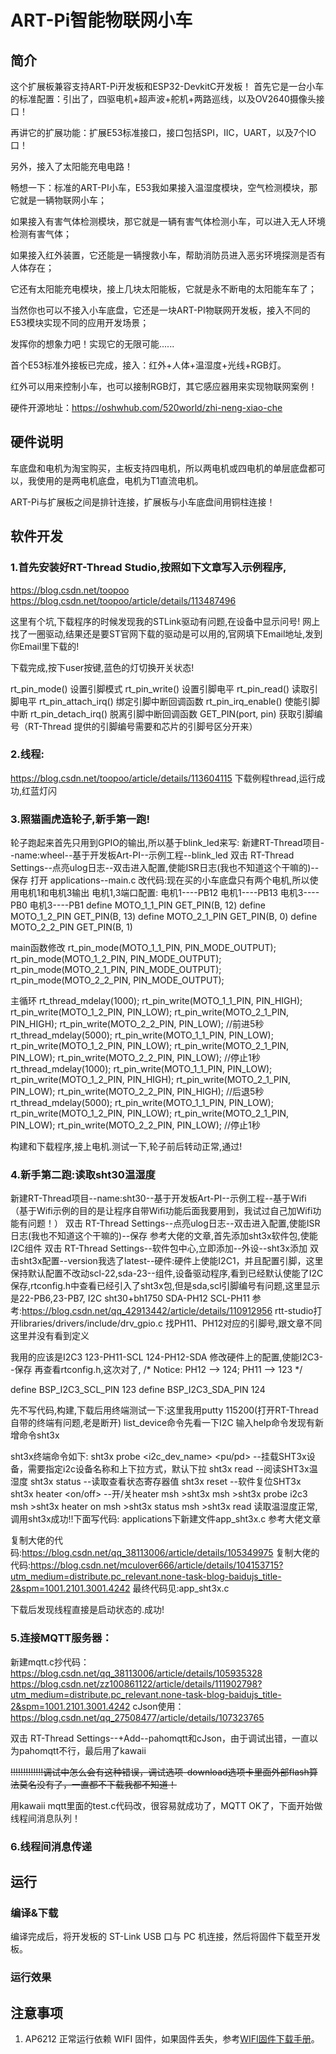 # ART-Pi智能物联网小车

## 简介

这个扩展板兼容支持ART-Pi开发板和ESP32-DevkitC开发板！
首先它是一台小车的标准配置：引出了，四驱电机+超声波+舵机+两路巡线，以及OV2640摄像头接口！

再讲它的扩展功能：扩展E53标准接口，接口包括SPI，IIC，UART，以及7个IO口！

另外，接入了太阳能充电电路！

畅想一下：标准的ART-PI小车，E53我如果接入温湿度模块，空气检测模块，那它就是一辆物联网小车；

如果接入有害气体检测模块，那它就是一辆有害气体检测小车，可以进入无人环境检测有害气体；

如果接入红外装置，它还能是一辆搜救小车，帮助消防员进入恶劣环境探测是否有人体存在；

它还有太阳能充电模块，接上几块太阳能板，它就是永不断电的太阳能车车了；

当然你也可以不接入小车底盘，它还是一块ART-PI物联网开发板，接入不同的E53模块实现不同的应用开发场景；

发挥你的想象力吧！实现它的无限可能......

首个E53标准外接板已完成，接入：红外+人体+温湿度+光线+RGB灯。

红外可以用来控制小车，也可以接制RGB灯，其它感应器用来实现物联网案例！

硬件开源地址：https://oshwhub.com/520world/zhi-neng-xiao-che

## 硬件说明

车底盘和电机为淘宝购买，主板支持四电机，所以两电机或四电机的单层底盘都可以，我使用的是两电机底盘，电机为T1直流电机。

ART-Pi与扩展板之间是排针连接，扩展板与小车底盘间用铜柱连接！


## 软件开发

### 1.首先安装好RT-Thread Studio,按照如下文章写入示例程序,
https://blog.csdn.net/toopoo
https://blog.csdn.net/toopoo/article/details/113487496

这里有个坑,下载程序的时候发现我的STLink驱动有问题,在设备中显示问号!
网上找了一圈驱动,结果还是要ST官网下载的驱动是可以用的,官网填下Email地址,发到你Email里下载的!

下载完成,按下user按键,蓝色的灯切换开关状态!

rt_pin_mode()	设置引脚模式
rt_pin_write()	设置引脚电平
rt_pin_read()	读取引脚电平
rt_pin_attach_irq()	绑定引脚中断回调函数
rt_pin_irq_enable()	使能引脚中断
rt_pin_detach_irq()	脱离引脚中断回调函数
GET_PIN(port, pin)	获取引脚编号（RT-Thread 提供的引脚编号需要和芯片的引脚号区分开来）

### 2.线程:
https://blog.csdn.net/toopoo/article/details/113604115
下载例程thread,运行成功,红蓝灯闪

### 3.照猫画虎造轮子,新手第一跑!
轮子跑起来首先只用到GPIO的输出,所以基于blink_led来写:
新建RT-Thread项目--name:wheel--基于开发板Art-PI--示例工程--blink_led 
双击 RT-Thread Settings--点亮ulog日志--双击进入配置,使能ISR日志(我也不知道这个干嘛的)--保存
打开 applications--main.c  改代码:现在买的小车底盘只有两个电机,所以使用电机1和电机3输出
电机1,3端口配置:
	电机1----PB12
	电机1----PB13
	电机3----PB0
	电机3----PB1
define MOTO_1_1_PIN GET_PIN(B, 12)
define MOTO_1_2_PIN GET_PIN(B, 13)
define MOTO_2_1_PIN GET_PIN(B, 0)
define MOTO_2_2_PIN GET_PIN(B, 1)

main函数修改
rt_pin_mode(MOTO_1_1_PIN, PIN_MODE_OUTPUT);
rt_pin_mode(MOTO_1_2_PIN, PIN_MODE_OUTPUT);
rt_pin_mode(MOTO_2_1_PIN, PIN_MODE_OUTPUT);
rt_pin_mode(MOTO_2_2_PIN, PIN_MODE_OUTPUT);

主循环
rt_thread_mdelay(1000);
rt_pin_write(MOTO_1_1_PIN, PIN_HIGH);
rt_pin_write(MOTO_1_2_PIN, PIN_LOW);
rt_pin_write(MOTO_2_1_PIN, PIN_HIGH);
rt_pin_write(MOTO_2_2_PIN, PIN_LOW);            //前进5秒
rt_thread_mdelay(5000);
rt_pin_write(MOTO_1_1_PIN, PIN_LOW);
rt_pin_write(MOTO_1_2_PIN, PIN_LOW);
rt_pin_write(MOTO_2_1_PIN, PIN_LOW);
rt_pin_write(MOTO_2_2_PIN, PIN_LOW);            //停止1秒
rt_thread_mdelay(1000);
rt_pin_write(MOTO_1_1_PIN, PIN_LOW);
rt_pin_write(MOTO_1_2_PIN, PIN_HIGH);
rt_pin_write(MOTO_2_1_PIN, PIN_LOW);
rt_pin_write(MOTO_2_2_PIN, PIN_HIGH);            //后退5秒
rt_thread_mdelay(5000);
rt_pin_write(MOTO_1_1_PIN, PIN_LOW);
rt_pin_write(MOTO_1_2_PIN, PIN_LOW);
rt_pin_write(MOTO_2_1_PIN, PIN_LOW);
rt_pin_write(MOTO_2_2_PIN, PIN_LOW);            //停止1秒


构建和下载程序,接上电机.测试一下,轮子前后转动正常,通过!

### 4.新手第二跑:读取sht30温湿度
新建RT-Thread项目--name:sht30--基于开发板Art-PI--示例工程--基于Wifi
（基于Wifi示例的目的是让程序自带Wifi功能后面我要用到，我试过自己加Wifi功能有问题！）
双击 RT-Thread Settings--点亮ulog日志--双击进入配置,使能ISR日志(我也不知道这个干嘛的)--保存
参考大佬的文章,首先添加sht3x软件包,使能I2C组件
双击 RT-Thread Settings--软件包中心,立即添加--外设--sht3x添加
双击sht3x配置--version我选了latest--硬件:硬件上使能I2C1，并且配置引脚，这里保持默认配置不改动scl-22,sda-23--组件,设备驱动程序,看到已经默认使能了I2C
保存,rtconfig.h中查看已经引入了sht3x包,但是sda,scl引脚编号有问题,这里显示是22-PB6,23-PB7,
I2C   sht30+bh1750		SDA-PH12 SCL-PH11
参考:https://blog.csdn.net/qq_42913442/article/details/110912956
rtt-studio打开libraries/drivers/include/drv_gpio.c 找PH11、PH12对应的引脚号,跟文章不同这里并没有看到定义

我用的应该是I2C3 123-PH11-SCL 124-PH12-SDA
修改硬件上的配置,使能I2C3--保存
再查看rtconfig.h,这次对了,
/* Notice: PH12 --> 124; PH11 --> 123 */

define BSP_I2C3_SCL_PIN 123
define BSP_I2C3_SDA_PIN 124

先不写代码,构建,下载后用终端测试一下:这里我用putty 115200(打开RT-Thread自带的终端有问题,老是断开)
list_device命令先看一下I2C
输入help命令发现有新增命令sht3x

sht3x终端命令如下:
sht3x probe <i2c_dev_name> <pu/pd>  --挂载SHT3x设备，需要指定i2c设备名称和上下拉方式，默认下拉
sht3x read --阅读SHT3x温湿度
sht3x status --读取查看状态寄存器值
sht3x reset --软件复位SHT3x
sht3x heater <on/off> --开/关heater
msh >sht3x
msh >sht3x probe i2c3
msh >sht3x heater on
msh >sht3x status
msh >sht3x read
读取温湿度正常,调用sht3x成功!!下面写代码:
applications下新建文件app_sht3x.c
参考大佬文章

复制大佬的代码:https://blog.csdn.net/qq_38113006/article/details/105349975
复制大佬的代码:https://blog.csdn.net/mculover666/article/details/104153715?utm_medium=distribute.pc_relevant.none-task-blog-baidujs_title-2&spm=1001.2101.3001.4242
最终代码见:app_sht3x.c

下载后发现线程直接是启动状态的.成功!

### 5.连接MQTT服务器：
新建mqtt.c抄代码：https://blog.csdn.net/qq_38113006/article/details/105935328
https://blog.csdn.net/zz100861122/article/details/111902798?utm_medium=distribute.pc_relevant.none-task-blog-baidujs_title-2&spm=1001.2101.3001.4242
cJson使用：https://blog.csdn.net/qq_27508477/article/details/107323765

双击 RT-Thread Settings--+Add--pahomqtt和cJson，由于调试出错，一直以为pahomqtt不行，最后用了kawaii

~~!!!!!!!!!!!!!调试中怎么会有这种错误，调试选项-download选项卡里面外部flash算法莫名没有了，一直都不下载我都不知道！~~

用kawaii mqtt里面的test.c代码改，很容易就成功了，MQTT OK了，下面开始做线程间消息队列！

### 6.线程间消息传递

## 运行

### 编译&下载

编译完成后，将开发板的 ST-Link USB 口与 PC 机连接，然后将固件下载至开发板。

### 运行效果



## 注意事项

1. AP6212 正常运行依赖 WIFI 固件，如果固件丢失，参考[WIFI固件下载手册](https://github.com/RT-Thread-Studio/sdk-bsp-stm32h750-realthread-artpi/blob/master/documents/UM5003-RT-Thread%20ART-Pi%20BT_WIFI%20%E6%A8%A1%E5%9D%97%E5%9B%BA%E4%BB%B6%E4%B8%8B%E8%BD%BD%E6%89%8B%E5%86%8C.md)。

